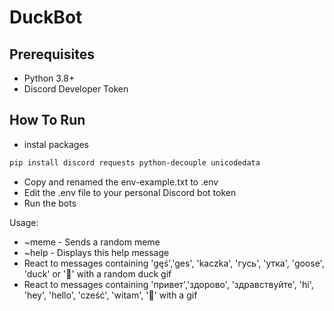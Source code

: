 # DuckBot

## Prerequisites
- Python 3.8+
- Discord Developer Token

## How To Run

- instal packages
 
```bash
pip install discord requests python-decouple unicodedata
```

- Copy and renamed the env-example.txt to .env
- Edit the .env file to your personal Discord bot token
- Run the bots

Usage:

- ~meme - Sends a random meme
- ~help - Displays this help message
- React to messages containing 'gęś','ges', 'kaczka', 'гусь', 'утка', 'goose', 'duck' or '🦆' with a random duck gif        
- React to messages containing 'привет','здорово', 'здравствуйте', 'hi', 'hey', 'hello', 'cześć', 'witam', '👋' with a gif